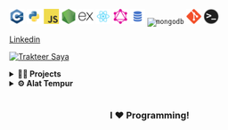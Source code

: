 
<code><img height="27" src="https://raw.githubusercontent.com/github/explore/80688e429a7d4ef2fca1e82350fe8e3517d3494d/topics/cpp/cpp.png" alt="cpp"></code>
<code><img height="27" src="https://raw.githubusercontent.com/github/explore/80688e429a7d4ef2fca1e82350fe8e3517d3494d/topics/python/python.png" alt="python"></code>
<code><img height="27" src="https://raw.githubusercontent.com/github/explore/80688e429a7d4ef2fca1e82350fe8e3517d3494d/topics/javascript/javascript.png" alt="javascript"></code>
<code><img height="27" src="https://raw.githubusercontent.com/github/explore/80688e429a7d4ef2fca1e82350fe8e3517d3494d/topics/nodejs/nodejs.png" alt="nodejs"></code>
<code><img height="27" src="https://raw.githubusercontent.com/devicons/devicon/master/icons/express/express-original.svg" alt="expressjs"></code>
<code><img height="27" src="https://raw.githubusercontent.com/github/explore/80688e429a7d4ef2fca1e82350fe8e3517d3494d/topics/react/react.png" alt="react"></code>
<code><img height="27" src="https://raw.githubusercontent.com/github/explore/80688e429a7d4ef2fca1e82350fe8e3517d3494d/topics/graphql/graphql.png" alt="graphql"></code>
<code><img height="27" src="https://raw.githubusercontent.com/github/explore/80688e429a7d4ef2fca1e82350fe8e3517d3494d/topics/sql/sql.png" alt="sql"></code>
<code><img height="27" src="https://encrypted-tbn0.gstatic.com/images?q=tbn%3AANd9GcSTTzPAw-55ssm1Im594xYZ9eRQu2JylrkYLg&usqp=CAU" alt="mongodb"></code>
<code><img height="27" src="https://raw.githubusercontent.com/devicons/devicon/master/icons/git/git-original.svg" alt="git"></code>
<code><img height="27" src="https://raw.githubusercontent.com/github/explore/80688e429a7d4ef2fca1e82350fe8e3517d3494d/topics/terminal/terminal.png" alt="terminal"></code>

<a href="https://trakteer.id/rafaelnuansa/tip" target="_blank">Linkedin</a>

<a href="https://trakteer.id/rafaelnuansa/tip" target="_blank"><img id="wse-buttons-preview" src="https://cdn.trakteer.id/images/embed/trbtn-blue-2.png" height="40" style="border:0px;height:40px;" alt="Trakteer Saya"></a>



<details>
  <summary><b>🧑‍🚀 Projects</b></summary>

  <br />
  <table>
    <thead align="center">
      <tr border: none;>
        <td><b>💻 Projects</b></td>
        <td><b>🌟 Stars</b></td>
        <td><b>🍴 Forks</b></td>
        <td><b>🐛 Issues</b></td>
        <td><b>🔔 Pull Requests</b></td>
        <td><b>👨‍💻 Language</b></td>
      </tr>
    </thead>
    <tbody>
      <tr>
	      <td><a href="https://github.com/rafaelnuansa/calculator"><b>🚀 Calculator</b></a></td>
        <td><img alt="Stars" src="https://img.shields.io/github/stars/rafaelnuansa/calculator?style=flat-square&labelColor=343b41"/></td>
        <td><img alt="Forks" src="https://img.shields.io/github/forks/rafaelnuansa/calculator?style=flat-square&labelColor=343b41"/></td>
        <td><img alt="Issues" src="https://img.shields.io/github/issues/rafaelnuansa/calculator?style=flat-square"/></td>
        <td><img alt="Pull Requests" src="https://img.shields.io/github/issues-pr/rafaelnuansa/calculator?style=flat-square"/></td>
        <td><img alt="Language" src="https://img.shields.io/github/languages/top/rafaelnuansa/calculator?style=flat-square"/></td>
      </tr>
      <tr>
	      <td><a href="https://github.com/rafaelnuansa/kertas-gunting-batu-php"><b>💸 Kertas Gunting Batu</b></a></td>
        <td><img alt="Stars" src="https://img.shields.io/github/stars/rafaelnuansa/kertas-gunting-batu-php?style=flat-square&labelColor=343b41"/></td>
        <td><img alt="Forks" src="https://img.shields.io/github/forks/rafaelnuansa/kertas-gunting-batu-php?style=flat-square&labelColor=343b41"/></td>
        <td><img alt="Issues" src="https://img.shields.io/github/issues/rafaelnuansa/kertas-gunting-batu-php?style=flat-square"/></td>
        <td><img alt="Pull Requests" src="https://img.shields.io/github/issues-pr/rafaelnuansa/kertas-gunting-batu-php?style=flat-square"/></td>
        <td><img alt="Language" src="https://img.shields.io/github/languages/top/rafaelnuansa/kertas-gunting-batu-php?label=javascript&style=flat-square"/></td>
      </tr>
      <tr>
	      <td><a href="https://github.com/rafaelnuansa/rafaelnuansa"><b>🤓 rafaelnuansa</b></a></td>
        <td><img alt="Stars" src="https://img.shields.io/github/stars/rafaelnuansa/rafaelnuansa?style=flat-square&labelColor=343b41"/></td>
        <td><img alt="Forks" src="https://img.shields.io/github/forks/rafaelnuansa/rafaelnuansa?style=flat-square&labelColor=343b41"/></td>
        <td><img alt="Issues" src="https://img.shields.io/github/issues/rafaelnuansa/rafaelnuansa?style=flat-square"/></td>
        <td><img alt="Pull Requests" src="https://img.shields.io/github/issues-pr/rafaelnuansa/rafaelnuansa?style=flat-square"/></td>
        <td><img alt="Language" src="https://img.shields.io/badge/markdown-100%25-blue?style=flat-square"/></td> 
      </tr>
	       <tr>
	      <td><a href="https://github.com/rafaelnuansa/bogorberwisata"><b>Bogor Berwisata</b></a></td>
        <td><img alt="Stars" src="https://img.shields.io/github/stars/rafaelnuansa/bogor-berwisata?style=flat-square&labelColor=343b41"/></td>
        <td><img alt="Forks" src="https://img.shields.io/github/forks/rafaelnuansa/bogor-berwisata?style=flat-square&labelColor=343b41"/></td>
        <td><img alt="Issues" src="https://img.shields.io/github/issues/rafaelnuansa/bogor-berwisata?style=flat-square"/></td>
        <td><img alt="Pull Requests" src="https://img.shields.io/github/issues-pr/rafaelnuansa/bogor-berwisata?style=flat-square"/></td>
        <td><img alt="Language" src="https://img.shields.io/badge/markdown-100%25-blue?style=flat-square"/></td> 
      </tr>
    </tbody>
  </table>
  <br />
</details>
 
<details>	
  <br />
  <summary><b>⚙️ Alat Tempur</b></summary>
  	<ul>
  	    <li><b>Browser: </b> Google Chrome</li>
	    <li><b>Terminal: </b> ZSH: Oh My Zsh (PowerLevel10k)</li>
	    <li><b>Code Editor:</b> VSCode - The best editor out there.</li>
	    <li><b>To Stay Updated:</b> Github, StackOverflow, Medium, Linkedin and Twitter.</li>
	</ul>	
</details>

#

<div align="center">

### I ❤️ Programming!

</div>

